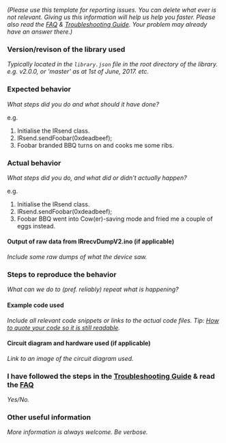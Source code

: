_(Please use this template for reporting issues. You can delete what ever is not relevant. Giving us this information will help us help you faster. Please also read the [FAQ](https://github.com/markszabo/IRremoteESP8266/wiki/Frequently-Asked-Questions) & [Troubleshooting Guide](https://github.com/markszabo/IRremoteESP8266/wiki/Troubleshooting-Guide). Your problem may already have an answer there.)_

### Version/revison of the library used
_Typically located in the `library.json` file in the root directory of the library.
e.g. v2.0.0, or 'master' as at 1st of June, 2017. etc._

### Expected behavior
_What steps did you do and what should it have done?_

e.g.
1. Initialise the IRsend class.
2. IRsend.sendFoobar(0xdeadbeef);
3. Foobar branded BBQ turns on and cooks me some ribs.

### Actual behavior
_What steps did you do, and what did or didn't actually happen?_

e.g.
1. Initialise the IRsend class.
2. IRsend.sendFoobar(0xdeadbeef);
3. Foobar BBQ went into Cow(er)-saving mode and fried me a couple of eggs instead.

#### Output of raw data from IRrecvDumpV2.ino (if applicable)
_Include some raw dumps of what the device saw._

### Steps to reproduce the behavior
_What can we do to (pref. reliably) repeat what is happening?_

#### Example code used
_Include all relevant code snippets or links to the actual code files. Tip: [How to quote your code so it is still readable](https://github.com/adam-p/markdown-here/wiki/Markdown-Cheatsheet#code)._

#### Circuit diagram and hardware used (if applicable)
_Link to an image of the circuit diagram used._

### I have followed the steps in the [Troubleshooting Guide](https://github.com/markszabo/IRremoteESP8266/wiki/Troubleshooting-Guide) & read the [FAQ](https://github.com/markszabo/IRremoteESP8266/wiki/Frequently-Asked-Questions)
_Yes/No._

### Other useful information
_More information is always welcome. Be verbose._

